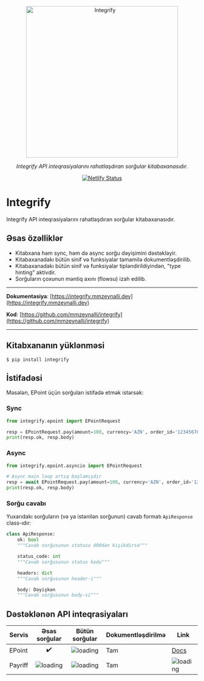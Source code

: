 <p align="center">
  <a href="https://integrify.mmzeynalli.dev/"><img width="400" src="https://raw.githubusercontent.com/mmzeynalli/integrify/main/docs/assets/integrify.png" alt="Integrify"></a>
</p>
<p align="center">
    <em>Integrify API inteqrasiyalarını rahatlaşdıran sorğular kitabaxanasıdır.</em>
</p>
<p align="center">
  <a href="https://app.netlify.com/sites/integrify-docs/deploys">
    <img src="https://api.netlify.com/api/v1/badges/d8931b6a-80c7-41cb-bdbb-bf6ef5789f80/deploy-status" alt="Netlify Status">
  </a>
</p>

# Integrify

Integrify API inteqrasiyalarını rahatlaşdıran sorğular kitabaxanasıdır.

## Əsas özəlliklər

- Kitabxana həm sync, həm də async sorğu dəyişimini dəstəkləyir.
- Kitabaxanadakı bütün sinif və funksiyalar tamamilə dokumentləşdirilib.
- Kitabaxanadakı bütün sinif və funksiyalar tipləndirildiyindən, "type hinting" aktivdir.
- Sorğuların çoxunun məntiq axını (flowsu) izah edilib.

---

**Dokumentasiya**: [https://integrify.mmzeynalli.dev](https://integrify.mmzeynalli.dev)

**Kod**: [https://github.com/mmzeynalli/integrify](https://github.com/mmzeynalli/integrify)

---

## Kitabxananın yüklənməsi

<div class="termy">

```console
$ pip install integrify
```

</div>

## İstifadəsi

Məsələn, EPoint üçün sorğuları istifadə etmək istərsək:

### Sync

```python
from integrify.epoint import EPointRequest

resp = EPointRequest.pay(amount=100, currency='AZN', order_id='12345678', description='Ödəniş')
print(resp.ok, resp.body)

```

### Async

```python
from integrify.epoint.asyncio import EPointRequest

# Async main loop artıq başlamışdır
resp = await EPointRequest.pay(amount=100, currency='AZN', order_id='12345678', description='Ödəniş')
print(resp.ok, resp.body)

```

### Sorğu cavabı

Yuxarıdakı sorğuların (və ya istənilən sorğunun) cavab formatı `ApiResponse` class-ıdır:

```python
class ApiResponse:
    ok: bool
    """Cavab sorğusunun statusu 400dən kiçikdirsə"""

    status_code: int
    """Cavab sorğusunun status kodu"""

    headers: dict
    """Cavab sorğusunun header-i"""

    body: Dəyişkən
    """Cavab sorğusunun body-si"""
```

## Dəstəklənən API inteqrasiyaları

| Servis  |                                             Əsas sorğular                                             |                                            Bütün sorğular                                             | Dokumentləşdirilmə | Link                                                                                                  |
| ------- | :---------------------------------------------------------------------------------------------------: | :---------------------------------------------------------------------------------------------------: | ------------------ | ----------------------------------------------------------------------------------------------------- |
| EPoint  |                                          :heavy_check_mark:                                           | ![loading](https://raw.githubusercontent.com/mmzeynalli/integrify/main/docs/assets/spinner-solid.svg) | Tam                | [Docs](https://github.com/mmzeynalli/integrify/tree/main/integrify/epoint)                            |
| Payriff | ![loading](https://raw.githubusercontent.com/mmzeynalli/integrify/main/docs/assets/spinner-solid.svg) | ![loading](https://raw.githubusercontent.com/mmzeynalli/integrify/main/docs/assets/spinner-solid.svg) | Tam                | ![loading](https://raw.githubusercontent.com/mmzeynalli/integrify/main/docs/assets/spinner-solid.svg) |
